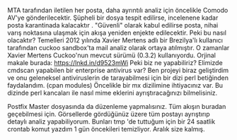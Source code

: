 MTA tarafından iletilen her posta, daha ayrıntılı analiz için öncelikle Comodo AV'ye gönderilecektir. Şüpheli bir dosya tespit edilirse, incelenene kadar posta karantinada kalacaktır . "Güvenli" olarak kabul edilirse posta, nihai varış noktasına ulaşmak için akışa yeniden enjekte edilecektir. Peki bu nasıl olacaktır?
Temelleri 2012 yılında Xavier Mertens adlı bir Brezilya'lı kullanıcı tarafından cuckoo sandbox'ta mail analiz olarak ortaya atılmıştır. O zamanlar Xavier Mertens Cuckoo'nun mevcut sürümü (0.3.2) kullanıyordu. Orjinal makale burada: https://lnkd.in/d9523mWi
Peki biz ne yapabiliriz? Elimizde cmdscan yapabilen bir enterprise antivirus var? Ben projeyi biraz geliştirdim ve onu geleneksel antiviruslerin de tarayabilmesi için bir dizi perl betiğinden faydalandım. (cpan modules)
Öncelikle bir mx dizilimine ihtiyacınız var. Bu dizinde perl kancaları ile nasıl mime eklerini ayrıştıracağınızı bilmelisiniz.

Postfix Master dosyasında da düzenleme yapmalısınız. Tüm akışın buradan geçebilmesi için.
Görsellerde gördüğünüz üzere tüm postayı ayrıştırıp detaylı analiz yapabiliyorum. Bunları tmp 'de tuttuğum için bir 24 saatlik crontab komut yazdım 1 gün öncekileri temizliyor. Aralık size kalmış.

